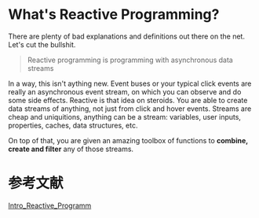 # What's Reactive Programming?

There are plenty of bad explanations and definitions out there on the net. Let's cut the bullshit.

> Reactive programming is programming with asynchronous data streams

In a way, this isn't aything new. Event buses or your typical click events are really an asynchronous event stream, on which you
can observe and do some side effects. Reactive is that idea on steroids. You are able to create data streams of anything, not just
from click and hover events. Streams are cheap and uniquitions, anything can be a stream: variables, user inputs, properties, caches, data structures, etc.

On top of that, you are given an amazing toolbox of functions to **combine, create and filter** any of those streams.

# 参考文献

[Intro_Reactive_Programm](https://gist.github.com/staltz/868e7e9bc2a7b8c1f754)

